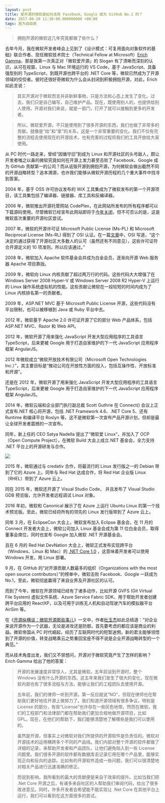 ```yaml
---
layout: post
title: 爱开源的微软是如何击败 Facebook、Google 成为 GitHub No.1 的？
date: 2017-06-20 11:30:00.000000000 +09:00
tags: 若为自由故
---
```


> 拥抱开源的微软这几年究竟都做了些什么？

去年今月，我在微软开发者峰会上见到了《设计模式：可复用面向对象软件的基础》联合作者、现任微软技术院士（Technical Fellow at Microsoft）[Erich Gamma](https://zh.wikipedia.org/wiki/%E5%9F%83%E9%87%8C%E5%B8%8C%C2%B7%E4%BC%BD%E7%91%AA)，那是我第一次真正对「微软爱开源」的 Slogan 有了清晰而深刻的认识，从可在视窗、Linux 与 Mac 环境运行的 VS Code，基于 JavaScript、具备强型别的 TypeScript，到既开源也跨平台的 .NET Core 等，微软已然成为了开源领域的佼佼者。彼时还很好奇微软为什么会从封闭到积极拥抱开源，对此，Erich 如此言说：

> 其实开源对于微软而言并非新鲜事物，只是方法和心态上发生了变化。过去，我们只是自己编写，自己维护产品。现在，既使用别人的，也提供给别人使用。开源对我们来说，就是一扇门，打开了就可以接触到更多的开发者。

> 所以，微软爱开源，不只是使用到了很多开源的东西，我们也做了非常多的贡献。就像是“给”和“拿”的关系，这是一个非常重要的变化。我们不仅有完整的流程去使用现在的开源技术，也有完善的过程将我们的工具开放给大家使用。 

从 PC 时代一路走来，曾经“因循守旧”到成为 Linux 和开源社区的头号敌人，颇让开发者嗤之以鼻的微软究竟如何在开源上发力甚至击败了 Facebook、Google 成为 GitHub 贡献第一的公司？而从诋毁开源到拥抱开源，为何微软会做出截然不同的开源战略转型？追本溯源，也许我们能够从微软开源历程的几个重大事件中找寻到答案。

2004 年，基于 OSS 许可协议发布的 WiX 工具集成为了微软发布的第一个开源项目，该工具集包括了编译器、链接器、库工具和反编译器。

2006 年，微软推出开源托管网站 CodePlex，在此网站所发布的所有程序都可以下载源码使用。尽管微软已经宣布此网站即将于[今年关闭](https://zh.wikipedia.org/wiki/CodePlex)，但不可否认的是，这是微软首次重要的开源社区尝试。

2007 年，微软的开源许可证 Microsoft Public License (Ms-PL) 和 Microsoft Reciprocal License (Ms-RL) 得到了 OSI 认证。在一篇[文章](https://opensource.org/node/207)中，OSI 写道，“这个决定的通过获得了开源社区大多数人的认可（虽然还有不同意见），这些许可证符合开源定义的 10 项准则，所以应该通过。”

2008 年，微软加入 Apache 软件基金会并成为白金会员，逐渐向开源 Web 服务器 Apache 项目靠拢。

2009 年，微软向 Linux 内核贡献了超过两万行的代码。这些代码大大增强了在 Windows Server 2008 Hyper-V 或 Windows Server 2008 R2 Hyper-V 上运行的 Linux 操作系统虚拟机的性能。这些贡献让微软在一段较短的时间内成为了 Linux 内核排名第一的贡献者。

2009 年，ASP.NET MVC 基于 Microsoft Public License 开源，这些代码没有平台限制，也可以被移植到 Java 或 Ruby 平台中去。

2012 年，微软基于 Apache 2.0 许可证开源了它的部分 Web 产品体系，包括 ASP.NET MVC、Razor 和 Web API。

2012 年，微软开源了用来强化 JavaScript 开发大型应用程序的工具语言 TypeScript，后来更被 Google 用于打造自家维护的下一代 JavaScript 应用程序框架 AngularJS。

2012 年微软成立“微软开放技术有限公司（Microsoft Open Technologies Inc.）”，其主要目标是“推动公司在开放性方面的投入，包括互操作性、开放标准和开源”。

还是在 2012 年，微软开源了用来强化 JavaScript 开发大型应用程序的工具语言 TypeScript，后来更被 Google 用于打造自家维护的下一代 JavaScript 应用程序框架 AngularJS。

2014 年，微软云端和企业部门执行副总裁 Scott Guthrie 在 Connect() 会议上正式宣布.NET 核心将开源，包括 .NET Framework 4.6、.NET Core 5、还有 Runtime 和编译平台 Roslyn 等。这不是微软第一次宣布产品开源计划，但却是最让全球开发者震撼的一次宣布。

同年，新上任的 CEO Satya Nadella 提出了“微软爱 Linux“，并加入了 OCP（Open Compute Project），在微软 Build 大会上成立.NET 基金会，全力支持 .NET 平台上的开源研发与合作。

![](http://img.blog.csdn.net/20170620111527348)

2015 年，微软通过与 credativ 合作，将最流行的 Linux 发行版之一的 Debian 带到了它的 Azure 上。同年与 Red Hat 达成合作，将 Red Hat 企业版 Linux（RHEL）带到了 Azure 云上。

同在 2015 年，微软还开源了 Visual Studio Code， 并且发布了 Visual Studio GDB 预览版，允许开发者远程调试 Linux 对象。

2016 年初，微软和 Canonical 展示了在 Azure 上运行 Ubuntu Linux 的第一个技术预览版。至此，微软已经将所有的领先的 Linux 发行版带到了 Azure 云上。

同年 3 月，在 EclipseCon 大会上，微软宣布加入 Eclipse 基金会，在 11 月的 Connect 开发者大会上，微软公司加入 Linux 基金会成为第 11 位白金会员，取得董事会席位，同时也宣布 Google 加入微软 .NET 开源基金会。

且在 6 月的 Red Hat DevNation 大会上，微软正式发布实现跨平台（Windows、Linux 和 Mac）的 [.NET Core 1.0](http://blog.csdn.net/tangxiaoyin/article/details/51776619) ，这意味着开发者可以使用 Windows 开发，用 Linux 部署。

9 月，在 GitHub 的“对开源贡献人数最多的组织（Organizations with the most open source contributors）”的榜单中，微软击败 Facebook、Google 一跃成为 No.1，至此，微软彻底赢得了来自业界及开源社区的认可。

而到了今年，微软在开源领域已经有了诸多动作，比如开源 GVFS (Git Virtual File System) 虚拟文件系统、Azure Service Fabric SDK、用于帮助开发者创建跨平台应用的 ReactXP，以及可用于训练无人机和自动驾驶汽车的模拟器平台 AirSim 等。

在《[开源纵横谈：微软开源那些事儿](http://gitbook.cn/books/58ee980e9e7323260a782320/index.html)》一文中，作者[杜玉杰](https://about.me/yujie.du)如此总结道：“对企业来说开源作为一个武器，无论是进攻还是防御，首先要考虑的都应该是商业的利益。微软帝国从 PC 时代崛起，经历了互联网时代的短暂迷惘，新的君主能够领悟到了开源的价值，转变战略乘云之势重回宝座不得不说是企业开源战略转型的一个典范。”

而从技术角度出发，我们又不禁想问，开源对于微软究竟产生了怎样的影响？Erich Gamma 给出了他的答案：

> 开源的发展速度非常惊人，尤其是微软。五年前谈到开源时，整个 Windows 没有什么开源的东西。这五年来我们发生了很大的变化，现在微软内部也有了很多流程与方法，能够让我们的工程团队去使用开源。

> 五年前，我们的律师一听到开源，第一反应就说“NO”，但现在律师也在帮助我们更好地往开源上做努力了。我们知道开源领域有很多争议，特别是 License 的部分，有些“License”也许存在一些灰色地带。然而在微软，我们的工程部门和法律部门都在帮助我们更加合规地做开源项目，比如 GPL。现在，在他们的帮助下，我们能够清楚地了解哪些是我们可以使用的。

> 虽然是开源，但事实上对微软对我们所提供的开源软件是负责任的。微软对开源技术的运用横跨多个不同的产品线。我们内部对整个开源的软件都做了详细的记录，来帮助开发者和产品团队，让他们避免陷入到一些 License 问题里。我们很多开源的软件都有数据库去记录它用在哪个产品里，能够实现正向和反向的追踪。比如有的开源软件造成一些问题，我们可以很清楚地对相关产品进行迅速准确的修正。

> 而说到影响，我所看到的最大的贡献便是来自于效率的提升。比如当我们把 .Net Core 开源之后，有诸多来自社区的人帮助我们审阅代码，给出了很多改进意见。同时，许多开发者会希望能不能实现让 .Net Core 在其他平台上运行，我们可以看到在这方面很多的尝试。